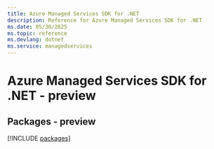 ```yaml
---
title: Azure Managed Services SDK for .NET
description: Reference for Azure Managed Services SDK for .NET
ms.date: 05/30/2025
ms.topic: reference
ms.devlang: dotnet
ms.service: managedservices
---
```

# Azure Managed Services SDK for .NET - preview
## Packages - preview
[!INCLUDE [packages](managed-services-index.md)]